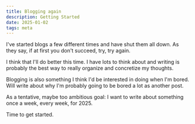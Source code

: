 ```yaml
---
title: Blogging again
description: Getting Started
date: 2025-01-02
tags: meta
---
```

I've started blogs a few different times and have shut them all down. As they say, if at first you don't succeed, try, try again.

I think that I'll do better this time. I have lots to think about and writing is probably the best way to really organize and concretize my thoughts.

Blogging is also something I think I'd be interested in doing when I'm bored. Will write about why I'm probably going to be bored a lot as another post.

As a tentative, maybe too ambitious goal: I want to write about something once a week, every week, for 2025.

Time to get started.